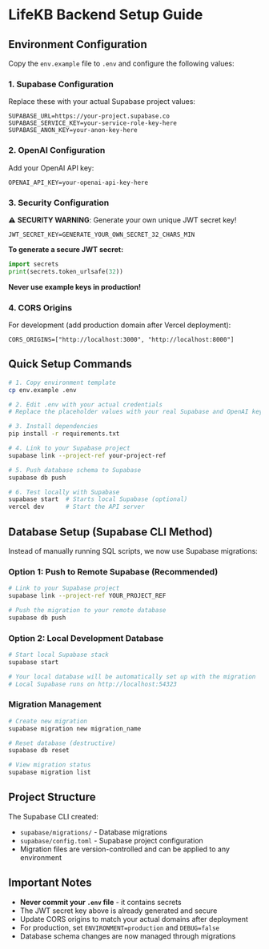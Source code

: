 # LifeKB Backend Setup Guide

## Environment Configuration

Copy the `env.example` file to `.env` and configure the following values:

### 1. Supabase Configuration
Replace these with your actual Supabase project values:
```env
SUPABASE_URL=https://your-project.supabase.co
SUPABASE_SERVICE_KEY=your-service-role-key-here
SUPABASE_ANON_KEY=your-anon-key-here
```

### 2. OpenAI Configuration
Add your OpenAI API key:
```env
OPENAI_API_KEY=your-openai-api-key-here
```

### 3. Security Configuration
⚠️ **SECURITY WARNING**: Generate your own unique JWT secret key!
```env
JWT_SECRET_KEY=GENERATE_YOUR_OWN_SECRET_32_CHARS_MIN
```

**To generate a secure JWT secret:**
```python
import secrets
print(secrets.token_urlsafe(32))
```
**Never use example keys in production!**

### 4. CORS Origins
For development (add production domain after Vercel deployment):
```env
CORS_ORIGINS=["http://localhost:3000", "http://localhost:8000"]
```

## Quick Setup Commands

```bash
# 1. Copy environment template
cp env.example .env

# 2. Edit .env with your actual credentials
# Replace the placeholder values with your real Supabase and OpenAI keys

# 3. Install dependencies
pip install -r requirements.txt

# 4. Link to your Supabase project
supabase link --project-ref your-project-ref

# 5. Push database schema to Supabase
supabase db push

# 6. Test locally with Supabase
supabase start  # Starts local Supabase (optional)
vercel dev      # Start the API server
```

## Database Setup (Supabase CLI Method)

Instead of manually running SQL scripts, we now use Supabase migrations:

### Option 1: Push to Remote Supabase (Recommended)
```bash
# Link to your Supabase project
supabase link --project-ref YOUR_PROJECT_REF

# Push the migration to your remote database
supabase db push
```

### Option 2: Local Development Database
```bash
# Start local Supabase stack
supabase start

# Your local database will be automatically set up with the migration
# Local Supabase runs on http://localhost:54323
```

### Migration Management
```bash
# Create new migration
supabase migration new migration_name

# Reset database (destructive)
supabase db reset

# View migration status
supabase migration list
```

## Project Structure

The Supabase CLI created:
- `supabase/migrations/` - Database migrations
- `supabase/config.toml` - Supabase project configuration
- Migration files are version-controlled and can be applied to any environment

## Important Notes

- **Never commit your `.env` file** - it contains secrets
- The JWT secret key above is already generated and secure
- Update CORS origins to match your actual domains after deployment
- For production, set `ENVIRONMENT=production` and `DEBUG=false`
- Database schema changes are now managed through migrations 